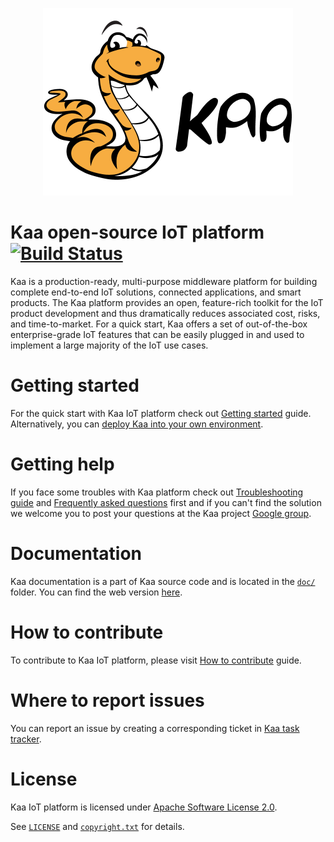 <p align="center">
  <a src='http://www.kaaproject.org/'>
    <img src='img/kaa_logo_fullsize.png' height=300 width=400 />
  </a>
</p>

Kaa open-source IoT platform [![Build Status](https://travis-ci.org/kaaproject/kaa.svg?branch=master)](https://travis-ci.org/kaaproject/kaa)
============================

Kaa is a production-ready, multi-purpose middleware platform for building complete end-to-end IoT solutions, connected applications, and smart products. The Kaa platform provides an open, feature-rich toolkit for the IoT product development and thus dramatically reduces associated cost, risks, and time-to-market. For a quick start, Kaa offers a set of out-of-the-box enterprise-grade IoT features that can be easily plugged in and used to implement a large majority of the IoT use cases.

# Getting started

For the quick start with Kaa IoT platform check out [Getting started](http://www.kaaproject.org/getting-started/) guide.
Alternatively, you can [deploy Kaa into your own environment](http://kaaproject.github.io/kaa/docs/v0.10.0/Administration-guide/System-installation/Single-node-installation/).

# Getting help

If you face some troubles with Kaa platform check out [Troubleshooting guide](http://kaaproject.github.io/kaa/docs/v0.10.0/Administration-guide/Troubleshooting/) and [Frequently asked questions](http://stackoverflow.com/questions/tagged/kaa?sort=frequent&pageSize=15) first and if you can't find the solution we welcome you to post your questions at the Kaa project [Google group](http://www.kaaproject.org/forum/).

# Documentation

Kaa documentation is a part of Kaa source code and is located in the [`doc/`](doc) folder. You can find the web version [here](http://kaaproject.github.io/kaa/).

# How to contribute

To contribute to Kaa IoT platform, please visit [How to contribute](http://kaaproject.github.io/kaa/docs/v0.10.0/Customization-guide/How-to-contribute/) guide.

# Where to report issues

You can report an issue by creating a corresponding ticket in [Kaa task tracker](http://jira.kaaproject.org/browse/KAA/).

# License

Kaa IoT platform is licensed under [Apache Software License 2.0](http://www.apache.org/licenses/LICENSE-2.0).

See [`LICENSE`](LICENSE) and [`copyright.txt`](copyright.txt) for details.
